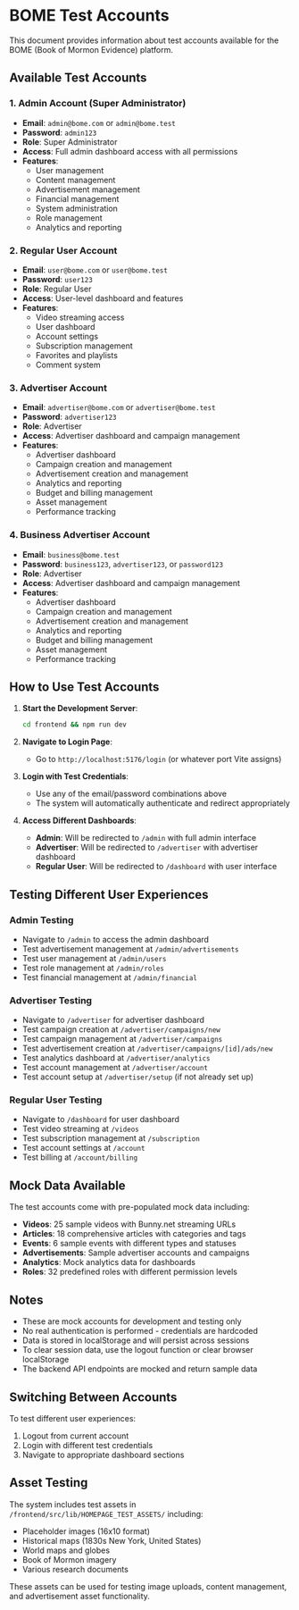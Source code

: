 # BOME Test Accounts

This document provides information about test accounts available for the BOME (Book of Mormon Evidence) platform.

## Available Test Accounts

### 1. Admin Account (Super Administrator)
- **Email**: `admin@bome.com` or `admin@bome.test`
- **Password**: `admin123`
- **Role**: Super Administrator
- **Access**: Full admin dashboard access with all permissions
- **Features**: 
  - User management
  - Content management
  - Advertisement management
  - Financial management
  - System administration
  - Role management
  - Analytics and reporting

### 2. Regular User Account
- **Email**: `user@bome.com` or `user@bome.test`
- **Password**: `user123`
- **Role**: Regular User
- **Access**: User-level dashboard and features
- **Features**:
  - Video streaming access
  - User dashboard
  - Account settings
  - Subscription management
  - Favorites and playlists
  - Comment system

### 3. Advertiser Account
- **Email**: `advertiser@bome.com` or `advertiser@bome.test`
- **Password**: `advertiser123`
- **Role**: Advertiser
- **Access**: Advertiser dashboard and campaign management
- **Features**:
  - Advertiser dashboard
  - Campaign creation and management
  - Advertisement creation and management
  - Analytics and reporting
  - Budget and billing management
  - Asset management
  - Performance tracking

### 4. Business Advertiser Account
- **Email**: `business@bome.test`
- **Password**: `business123`, `advertiser123`, or `password123`
- **Role**: Advertiser
- **Access**: Advertiser dashboard and campaign management
- **Features**:
  - Advertiser dashboard
  - Campaign creation and management
  - Advertisement creation and management
  - Analytics and reporting
  - Budget and billing management
  - Asset management
  - Performance tracking

## How to Use Test Accounts

1. **Start the Development Server**:
   ```bash
   cd frontend && npm run dev
   ```

2. **Navigate to Login Page**:
   - Go to `http://localhost:5176/login` (or whatever port Vite assigns)

3. **Login with Test Credentials**:
   - Use any of the email/password combinations above
   - The system will automatically authenticate and redirect appropriately

4. **Access Different Dashboards**:
   - **Admin**: Will be redirected to `/admin` with full admin interface
   - **Advertiser**: Will be redirected to `/advertiser` with advertiser dashboard
   - **Regular User**: Will be redirected to `/dashboard` with user interface

## Testing Different User Experiences

### Admin Testing
- Navigate to `/admin` to access the admin dashboard
- Test advertisement management at `/admin/advertisements`
- Test user management at `/admin/users`
- Test role management at `/admin/roles`
- Test financial management at `/admin/financial`

### Advertiser Testing
- Navigate to `/advertiser` for advertiser dashboard
- Test campaign creation at `/advertiser/campaigns/new`
- Test campaign management at `/advertiser/campaigns`
- Test advertisement creation at `/advertiser/campaigns/[id]/ads/new`
- Test analytics dashboard at `/advertiser/analytics`
- Test account management at `/advertiser/account`
- Test account setup at `/advertiser/setup` (if not already set up)

### Regular User Testing
- Navigate to `/dashboard` for user dashboard
- Test video streaming at `/videos`
- Test subscription management at `/subscription`
- Test account settings at `/account`
- Test billing at `/account/billing`

## Mock Data Available

The test accounts come with pre-populated mock data including:
- **Videos**: 25 sample videos with Bunny.net streaming URLs
- **Articles**: 18 comprehensive articles with categories and tags
- **Events**: 6 sample events with different types and statuses
- **Advertisements**: Sample advertiser accounts and campaigns
- **Analytics**: Mock analytics data for dashboards
- **Roles**: 32 predefined roles with different permission levels

## Notes

- These are mock accounts for development and testing only
- No real authentication is performed - credentials are hardcoded
- Data is stored in localStorage and will persist across sessions
- To clear session data, use the logout function or clear browser localStorage
- The backend API endpoints are mocked and return sample data

## Switching Between Accounts

To test different user experiences:
1. Logout from current account
2. Login with different test credentials
3. Navigate to appropriate dashboard sections

## Asset Testing

The system includes test assets in `/frontend/src/lib/HOMEPAGE_TEST_ASSETS/` including:
- Placeholder images (16x10 format)
- Historical maps (1830s New York, United States)
- World maps and globes
- Book of Mormon imagery
- Various research documents

These assets can be used for testing image uploads, content management, and advertisement asset functionality. 